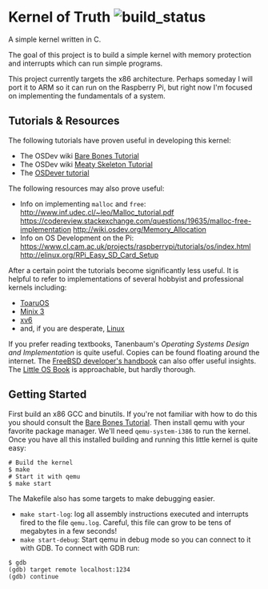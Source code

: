 Kernel of Truth ![build_status](https://travis-ci.org/iankronquist/kernel-of-truth.svg?branch=master)
===============

A simple kernel written in C.

The goal of this project is to build a simple kernel with memory protection and 
interrupts which can run simple programs.

This project currently targets the x86 architecture. Perhaps someday I will 
port it to ARM so it can run on the Raspberry Pi, but right now I'm focused on 
implementing the fundamentals of a system.

Tutorials & Resources
---------------------
The following tutorials have proven useful in developing this kernel:
* The OSDev wiki [Bare Bones Tutorial][0]
* The OSDev wiki [Meaty Skeleton Tutorial][1]
* The [OSDever tutorial][2]

The following resources may also prove useful:
* Info on implementing `malloc` and `free`:
	http://www.inf.udec.cl/~leo/Malloc_tutorial.pdf
	https://codereview.stackexchange.com/questions/19635/malloc-free-implementation
	http://wiki.osdev.org/Memory_Allocation
* Info on OS Development on the Pi:
	https://www.cl.cam.ac.uk/projects/raspberrypi/tutorials/os/index.html
	http://elinux.org/RPi_Easy_SD_Card_Setup

After a certain point the tutorials become significantly less useful. It is
helpful to refer to implementations of several hobbyist and professional
kernels including:

* [ToaruOS](https://github.com/klange/toaruos)
* [Minix 3](https://github.com/minix3/minix)
* [xv6](https://pdos.csail.mit.edu/6.828/2014/xv6.html)
* and, if you are desperate, [Linux](https://github.com/torvalds/linux/)

If you prefer reading textbooks, Tanenbaum's *Operating Systems Design and
Implementation* is quite useful. Copies can be found floating around the
internet. The [FreeBSD developer's handbook][4] can also offer useful insights.
The [Little OS Book][5] is approachable, but hardly thorough.

Getting Started
---------------
First build an x86 GCC and binutils. If you're not familiar with how to do this
you should consult the [Bare Bones Tutorial][0].
Then install qemu with your favorite package manager. We'll need
`qemu-system-i386` to run the kernel. Once you have all this installed building
and running this little kernel is quite easy:
```
# Build the kernel
$ make
# Start it with qemu
$ make start
```

The Makefile also has some targets to make debugging easier.
* `make start-log`: log all assembly instructions executed and interrupts fired
  to the file `qemu.log`. Careful, this file can grow to be tens of megabytes
  in a few seconds!
* `make start-debug`: Start qemu in debug mode so you can connect to it with
  GDB. To connect with GDB run:

```
$ gdb
(gdb) target remote localhost:1234
(gdb) continue
```


[0]:http://wiki.osdev.org/C%2B%2B_Bare_Bones
[1]:http://wiki.osdev.org/User:Sortie/Meaty_Skeleton
[2]:http://www.osdever.net/bkerndev/Docs/gettingstarted.htm
[3]:https://github.com/raspberrypi/tools
[4]:https://www.freebsd.org/doc/en/books/developers-handbook/
[5]:http://littleosbook.github.io/book.pdf
